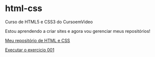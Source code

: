 # html-css
 Curso de HTML5 e CSS3 do CursoemVideo

 Estou aprendendo a criar sites e agora vou gerenciar meus repositórios!

<a href="https//wellyson-alcantara.github.io/html-css">Meu repositório de HTML e CSS </a>

<a href="https://wellyson-alcantara.github.io/html-css/exercicios/ex001/index.html"> Executar o exercicio 001 </a>